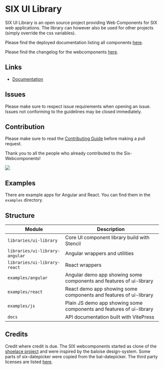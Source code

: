# SIX UI Library

SIX UI Library is an open source project providing Web Components for SIX web applications. The library can however also
be used for other projects (simply override the css variables).

Please find the deployed documentation listing all components [here](https://six-group.github.io/six-webcomponents/).

Please find the changelog for the webcomponents [here](packages/ui-library/CHANGELOG.md).

## Links

- [Documentation](https://six-group.github.io/six-webcomponents/)

## Issues

Please make sure to respect issue requirements when opening an issue. Issues not conforming to the guidelines may be closed immediately.

## Contribution

Please make sure to read the [Contributing Guide](https://github.com/six-group/six-webcomponents/blob/main/.github/contributing.md) before making a pull request.

Thank you to all the people who already contributed to the Six-Webcomponents!

<a href="https://github.com/six-group/six-webcomponents/graphs/contributors"><img src="https://contrib.rocks/image?repo=six-group/six-webcomponents" /></a>

## Examples

There are example apps for Angular and React. You can find them in the `examples` directory.

## Structure

| Module                         | Description                                                          |
| ------------------------------ | -------------------------------------------------------------------- |
| `libraries/ui-library`         | Core UI component library build with Stencil                         |
| `libraries/ui-library-angular` | Angular wrappers and utilities                                       |
| `libraries/ui-library-react`   | React wrappers                                                       |
| `examples/angular`             | Angular demo app showing some components and features of ui-library  |
| `examples/react`               | React demo app showing some components and features of ui-library    |
| `examples/js`                  | Plain JS demo app showing some components and features of ui-library |
| `docs`                         | API documentation built with VitePress                               |

## Credits

Credit where credit is due. The SIX webcomponents started as clone of the [shoelace project](https://shoelace.style/) and were inspired by the baloise
design-system. Some parts of six-datepicker were copied from the bal-datepicker.
The third party licenses are listed [here](packages/ui-library/third-party-licenses).
